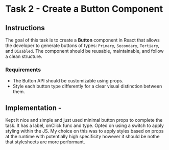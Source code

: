 # Task 2 - Create a Button Component

## Instructions

The goal of this task is to create a **Button** component in React that allows the developer to generate buttons of
types: `Primary`, `Secondary`, `Tertiary`, and `Disabled`. The component should be reusable,
maintainable, and follow a clean structure.

### Requirements

- The Button API should be customizable using props.
- Style each button type differently for a clear visual distinction between them.

## Implementation - 

Kept it nice and simple and just used minimal button props to complete the task. It has a label, onClick func and type. Opted on using a switch to apply styling within the JS. My choice on this was to apply styles based on props at the runtime with potentially high specificity however it should be nothe that stylesheets are more performant.